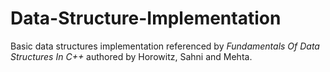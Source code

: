 # Data-Structure-Implementation

Basic data structures implementation referenced by *Fundamentals Of Data Structures In C++* authored by Horowitz, Sahni and Mehta.
